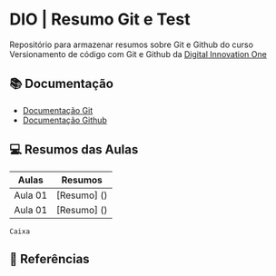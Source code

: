 
# DIO | Resumo Git e Test

Repositório para armazenar resumos sobre Git e Github do curso Versionamento de código com Git e Github da [Digital Innovation One](https://www.dio.me/)

## 📚 Documentação
- [Documentação Git](https://git-scm.com/doc)
- [Documentação Github](https://docs.github.com/)

## 💻 Resumos das Aulas

| Aulas | Resumos|
|-|-|
| Aula 01 | [Resumo] ()|
| Aula 01 | [Resumo] ()|


```
Caixa 
```

## 🔎 Referências

